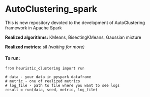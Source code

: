 # AutoClustering_spark
This is new repository devoted to the development of AutoClustering framework in Apache Spark

**Realized algorithms:** KMeans, BisectingKMeans, Gaussian mixture

**Realized metrics:** sil _(waiting for more)_

#### To run:

```
from heuristic_clustering import run

# data - your data in pyspark dataframe
# metric - one of realized metrics
# log_file - path to file where you want to see logs
result = run(data, seed, metric, log_file)
```

